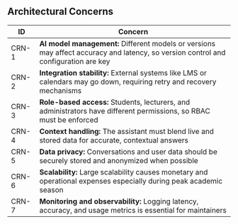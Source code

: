## Architectural Concerns

| ID   | Concern |
|----  |---------|
|CRN-1|**AI model management:** Different models or versions may affect accuracy and latency, so version control and configuration are key|
|CRN-2|**Integration stability:** External systems like LMS or calendars may go down, requiring retry and recovery mechanisms|
|CRN-3|**Role-based access:** Students, lecturers, and administrators have different permissions, so RBAC must be enforced|
|CRN-4|**Context handling:** The assistant must blend live and stored data for accurate, contextual answers|
|CRN-5|**Data privacy:** Conversations and user data should be securely stored and anonymized when possible| 
|CRN-6|**Scalability:** Large scalability causes monetary and operational expenses especially during peak academic season|
|CRN-7|**Monitoring and observability:** Logging latency, accuracy, and usage metrics is essential for maintainers|

